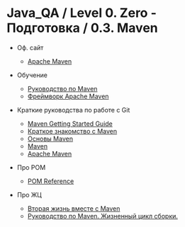 # Java_QA / Level 0. Zero - Подготовка / 0.3. Maven

* Оф. сайт
    
    * [Apache Maven](https://maven.apache.org/index.html)

* Обучение

    * [Руководство по Maven](https://proselyte.net/tutorials/maven/)
    * [Фреймворк Apache Maven](http://java-online.ru/maven-pom.xhtml)

* Краткие руководства по работе с Git
 
    * [Maven Getting Started Guide](https://maven.apache.org/guides/getting-started/index.html)
    * [Краткое знакомство с Maven](https://tproger.ru/articles/maven-short-intro/)
    * [Основы Maven](https://javarush.ru/groups/posts/2523-chastjh-4osnovih-maven)
    * [Maven](https://www.examclouds.com/ru/java/java-core-russian/lesson20) 
    * [Apache Maven](https://easyjava.ru/category/ecosystem/buildtools/maven/)
   
* Про POM

    * [POM Reference](https://maven.apache.org/pom.html)
    
* Про ЖЦ

    * [Вторая жизнь вместе с Maven](https://habr.com/ru/post/126966/)
    * [Руководство по Maven. Жизненный цикл сборки.](https://proselyte.net/tutorials/maven/build-life-cycle/)